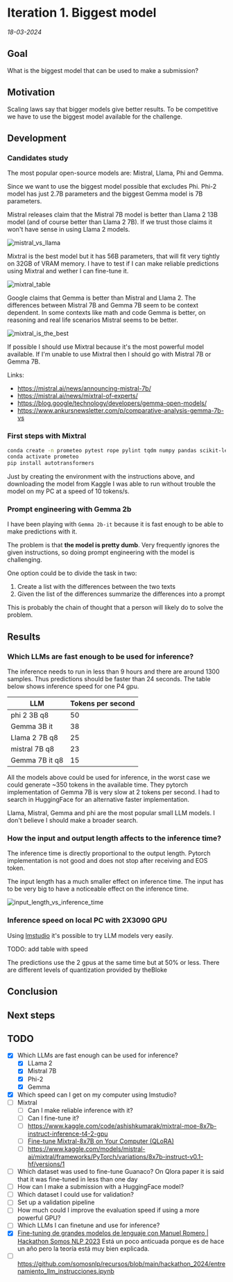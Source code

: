 # Iteration 1. Biggest model

_18-03-2024_

<!---
The work is done using short iterations. Each iteration needs to have a very
clear goal. This allows to gain greater knowledge of the problem on each iteration.
--->

## Goal

What is the biggest model that can be used to make a submission?

## Motivation

Scaling laws say that bigger models give better results. To be competitive we have to use the
biggest model available for the challenge.

## Development

### Candidates study

The most popular open-source models are: Mistral, Llama, Phi and Gemma.

Since we want to use the biggest model possible that excludes Phi. Phi-2 model has just
2.7B parameters and the biggest Gemma model is 7B parameters.

Mistral releases claim that the Mistral 7B model is better than Llama 2 13B model (and of course better than Llama 2 7B). If we trust those claims it won't have sense in using Llama 2 models.

![mistral_vs_llama](res/mistral_vs_llama.png)

Mixtral is the best model but it has 56B parameters, that will fit very tightly on 32GB of VRAM memory.
I have to test if I can make reliable predictions using Mixtral and wether I can fine-tune it.

![mixtral_table](res/mixtral_table.png)

Google claims that Gemma is better than Mistral and Llama 2. The differences between Mistral 7B and Gemma 7B
seem to be context dependent. In some contexts like math and code Gemma is better, on reasoning and real life
scenarios Mistral seems to be better.

![mixtral_is_the_best](res/mixtral_is_the_best.png)

If possible I should use Mixtral because it's the most powerful model available. If I'm unable to use
Mixtral then I should go with Mistral 7B or Gemma 7B.

Links:

- <https://mistral.ai/news/announcing-mistral-7b/>
- <https://mistral.ai/news/mixtral-of-experts/>
- <https://blog.google/technology/developers/gemma-open-models/>
- <https://www.ankursnewsletter.com/p/comparative-analysis-gemma-7b-vs>

### First steps with Mixtral

```bash
conda create -n prometeo pytest rope pylint tqdm numpy pandas scikit-learn ipython ipykernel coverage ipywidgets matplotlib python=3.10 -y
conda activate prometeo
pip install autotransformers
```

Just by creating the environment with the instructions above, and downloading the model from Kaggle
I was able to run without trouble the model on my PC at a speed of 10 tokens/s.


### Prompt engineering with Gemma 2b

I have been playing with `Gemma 2b-it` because it is fast enough to be able to make predictions with it.

The problem is that **the model is pretty dumb**. Very frequently ignores the given instructions, so doing prompt engineering with the model is challenging.

One option could be to divide the task in two:

1. Create a list with the differences between the two texts
2. Given the list of the differences summarize the differences into a prompt

This is probably the chain of thought that a person will likely do to solve the problem.

## Results

### Which LLMs are fast enough to be used for inference?

The inference needs to run in less than 9 hours and there are around 1300 samples. Thus predictions should be faster than 24 seconds. The table below shows inference speed for one P4 gpu.

| LLM            | Tokens per second |
|----------------|-------------------|
| phi 2 3B q8    | 50                |
| Gemma 3B it    | 38                |
| Llama 2 7B q8  | 25                |
| mistral 7B q8  | 23                |
| Gemma 7B it q8 | 15                |

All the models above could be used for inference, in the worst case we could generate ~350 tokens
in the available time. They pytorch implementation of Gemma 7B is very slow at 2 tokens per second.
I had to search in HuggingFace for an alternative faster implementation.

Llama, Mistral, Gemma and phi are the most popular small LLM models. I don't believe I should make
a broader search.

### How the input and output length affects to the inference time?

The inference time is directly proportional to the output length. Pytorch implementation is not good
and does not stop after receiving and EOS token.

The input length has a much smaller effect on inference time. The input has to be very big to have
a noticeable effect on the inference time.

![input_length_vs_inference_time](res/input_length_vs_inference_time.png)

### Inference speed on local PC with 2X3090 GPU

Using [lmstudio](https://lmstudio.ai/) it's possible to try LLM models very easily.

TODO: add table with speed

The predictions use the 2 gpus at the same time but at 50% or less. There are different levels of quantization
provided by theBloke


## Conclusion

## Next steps

## TODO

- [x] Which LLMs are fast enough can be used for inference?
  - [x] LLama 2
  - [x] Mistral 7B
  - [x] Phi-2
  - [x] Gemma
- [x] Which speed can I get on my computer using lmstudio?
- [ ] Mixtral
  - [ ] Can I make reliable inference with it?
  - [ ] Can I fine-tune it?
  - [ ] https://www.kaggle.com/code/ashishkumarak/mixtral-moe-8x7b-instruct-inference-t4-2-gpu
  - [ ] [Fine-tune Mixtral-8x7B on Your Computer (QLoRA)](https://colab.research.google.com/drive/1VDa0lIfqiwm16hBlIlEaabGVTNB3dN1A?usp=sharing)
  - [ ] https://www.kaggle.com/models/mistral-ai/mixtral/frameworks/PyTorch/variations/8x7b-instruct-v0.1-hf/versions/1
- [ ] Which dataset was used to fine-tune Guanaco? On Qlora paper it is said that it was fine-tuned in less than one day
- [ ] How can I make a submission with a HuggingFace model?
- [ ] Which dataset I could use for validation?
- [ ] Set up a validation pipeline
- [ ] How much could I improve the evaluation speed if using a more powerful GPU?
- [ ] Which LLMs I can finetune and use for inference?
- [x] [Fine-tuning de grandes modelos de lenguaje con Manuel Romero | Hackathon Somos NLP 2023](https://www.youtube.com/watch?v=WYcJb8gYBZU) Está un poco anticuada porque es de hace un año pero la teoría está muy bien explicada.
- [ ] https://github.com/somosnlp/recursos/blob/main/hackathon_2024/entrenamiento_llm_instrucciones.ipynb
